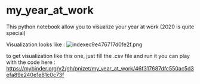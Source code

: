 # my_year_at_work



This python notebook allow you to visualize your year at work (2020 is quite special)

Visualization looks like : ![indexec9e476717d0fe2f.png](https://hostux.pics/images/2020/06/24/indexec9e476717d0fe2f.png)


to get visualization like this one, just fill the .csv file and run it 
you can play with the code here : https://mybinder.org/v2/gh/pnizet/my_year_at_work/46f317687dfc550ac5d3efa89e240e1e81c0c73f
